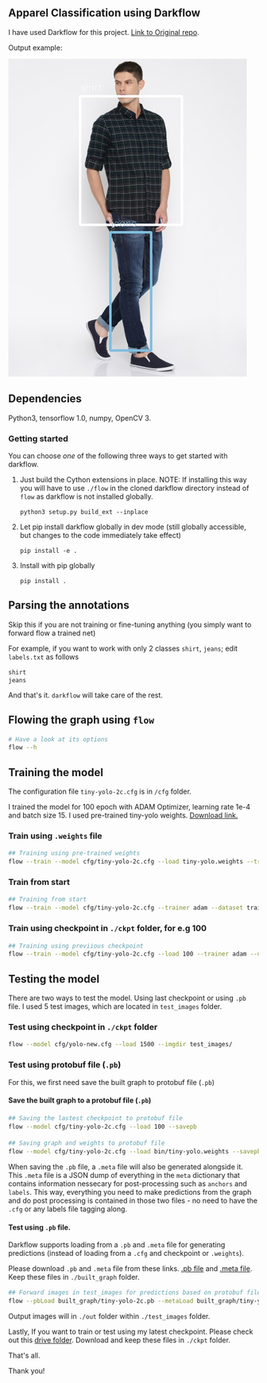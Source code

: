 ## Apparel Classification using Darkflow 

I have used Darkflow for this project. [Link to Original repo](https://github.com/thtrieu/darkflow).

Output example:

![img](test_output/1.jpg)

## Dependencies

Python3, tensorflow 1.0, numpy, OpenCV 3.

### Getting started

You can choose _one_ of the following three ways to get started with darkflow.

1. Just build the Cython extensions in place. NOTE: If installing this way you will have to use `./flow` in the cloned darkflow directory instead of `flow` as darkflow is not installed globally.
    ```
    python3 setup.py build_ext --inplace
    ```

2. Let pip install darkflow globally in dev mode (still globally accessible, but changes to the code immediately take effect)
    ```
    pip install -e .
    ```

3. Install with pip globally
    ```
    pip install .
    ```

## Parsing the annotations

Skip this if you are not training or fine-tuning anything (you simply want to forward flow a trained net)

For example, if you want to work with only 2 classes `shirt`, `jeans`; edit `labels.txt` as follows

```
shirt
jeans
```

And that's it. `darkflow` will take care of the rest.

## Flowing the graph using `flow`

```bash
# Have a look at its options
flow --h
```

## Training the model

The configuration file `tiny-yolo-2c.cfg` is in `/cfg` folder. 

I trained the model for 100 epoch with ADAM Optimizer, learning rate 1e-4 and batch size 15. I used pre-trained tiny-yolo weights. [Download link.](https://pjreddie.com/media/files/tiny-yolo.weights)

### Train using `.weights` file

```bash
## Training using pre-trained weights
flow --train --model cfg/tiny-yolo-2c.cfg --load tiny-yolo.weights --trainer adam --dataset train_images/ --annotation annotations/ --batch 2 --epoch 100 --lr 1e-4
```

### Train from start 

```bash
## Training from start
flow --train --model cfg/tiny-yolo-2c.cfg --trainer adam --dataset train_images/ --annotation annotations/ --batch 2 --epoch 100 --lr 1e-4
```

### Train using checkpoint in `./ckpt` folder, for e.g 100

```bash
## Training using previious checkpoint
flow --train --model cfg/tiny-yolo-2c.cfg --load 100 --trainer adam --dataset train_images/ --annotation annotations/ --batch 2 --epoch 100 --lr 1e-4
```

## Testing the model

There are two ways to test the model. Using last checkpoint or using `.pb` file. I used 5 test images, which are located in `test_images` folder. 

### Test using checkpoint in `./ckpt` folder

```bash
flow --model cfg/yolo-new.cfg --load 1500 --imgdir test_images/
```

### Test using protobuf file (`.pb`)  

For this, we first need save the built graph to protobuf file (`.pb`)

#### Save the built graph to a protobuf file (`.pb`)

```bash
## Saving the lastest checkpoint to protobuf file
flow --model cfg/tiny-yolo-2c.cfg --load 100 --savepb

## Saving graph and weights to protobuf file
flow --model cfg/tiny-yolo-2c.cfg --load bin/tiny-yolo.weights --savepb
```
When saving the `.pb` file, a `.meta` file will also be generated alongside it. This `.meta` file is a JSON dump of everything in the `meta` dictionary that contains information nessecary for post-processing such as `anchors` and `labels`. This way, everything you need to make predictions from the graph and do post processing is contained in those two files - no need to have the `.cfg` or any labels file tagging along.

#### Test using `.pb` file. 

Darkflow supports loading from a `.pb` and `.meta` file for generating predictions (instead of loading from a `.cfg` and checkpoint or `.weights`).

Please download `.pb` and `.meta` file from these links. [.pb file](https://drive.google.com/open?id=0B4VkcIqPPLbUR3RoTlRqMmZvQzQ) and [.meta file](https://drive.google.com/open?id=0B4VkcIqPPLbUcWdVQVFiaHVaM2c). Keep these files in `./built_graph` folder.

```bash
## Forward images in test_images for predictions based on protobuf file
flow --pbLoad built_graph/tiny-yolo-2c.pb --metaLoad built_graph/tiny-yolo-2c.meta --imgdir test_images/
```

Output images will in `./out` folder within `./test_images` folder.

Lastly, If you want to train or test using my latest checkpoint. Please check out this [drive folder](https://drive.google.com/open?id=0B4VkcIqPPLbUQy1JTGdXS1ZuVlE). Download and keep these files in `./ckpt` folder. 

That's all.

Thank you!